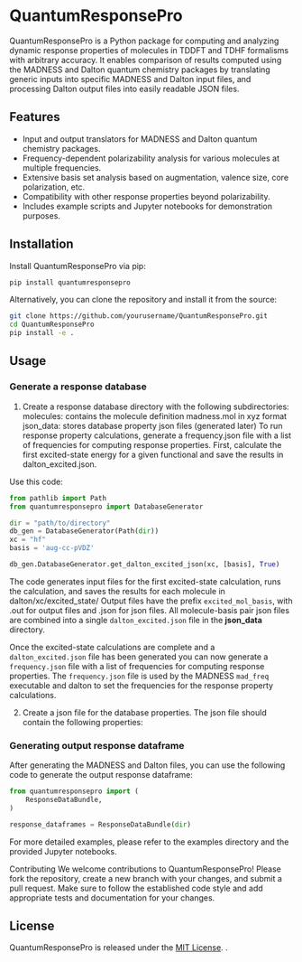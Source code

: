 # QuantumResponsePro

QuantumResponsePro is a Python package for computing and analyzing dynamic response properties of molecules in TDDFT and
TDHF formalisms with arbitrary accuracy. It enables comparison of results computed using the MADNESS and Dalton quantum
chemistry packages by translating generic inputs into specific MADNESS and Dalton input files, and processing Dalton
output files into easily readable JSON files.

## Features

- Input and output translators for MADNESS and Dalton quantum chemistry packages.
- Frequency-dependent polarizability analysis for various molecules at multiple frequencies.
- Extensive basis set analysis based on augmentation, valence size, core polarization, etc.
- Compatibility with other response properties beyond polarizability.
- Includes example scripts and Jupyter notebooks for demonstration purposes.

## Installation

Install QuantumResponsePro via pip:

```bash
pip install quantumresponsepro
```

Alternatively, you can clone the repository and install it from the source:

```bash
git clone https://github.com/yourusername/QuantumResponsePro.git
cd QuantumResponsePro
pip install -e .
```

## Usage

### Generate a response database


1. Create a response database directory with the following subdirectories:
molecules: contains the molecule definition madness.mol in xyz format
json_data: stores database property json files (generated later)
To run response property calculations, generate a frequency.json file with a list of frequencies for computing response properties. First, calculate the first excited-state energy for a given functional and save the results in dalton_excited.json.

Use this code:

```python
from pathlib import Path
from quantumresponsepro import DatabaseGenerator

dir = "path/to/directory"
db_gen = DatabaseGenerator(Path(dir))
xc = "hf"
basis = 'aug-cc-pVDZ'

db_gen.DatabaseGenerator.get_dalton_excited_json(xc, [basis], True)
```

The code generates input files for the first excited-state calculation, runs the calculation, and saves the results for each molecule in dalton/xc/excited_state/
Output files have the prefix `excited_mol_basis`, with .out for output files and .json for json files.
All molecule-basis pair json files are combined into a single `dalton_excited.json` file in the **json_data** directory.

Once the excited-state calculations are complete and a `dalton_excited.json` file has been generated you 
can now generate a `frequency.json` file with a list of frequencies for computing response properties.
The `frequency.json` file is used by the MADNESS `mad_freq` executable and dalton to set the frequencies for 
the response property calculations.


2. Create a json file for the database properties. The json file should contain the following properties:

### Generating output response dataframe

After generating the MADNESS and Dalton files, you can use the following code to generate the output response dataframe:

```python
from quantumresponsepro import (
    ResponseDataBundle,
)

response_dataframes = ResponseDataBundle(dir)

```

For more detailed examples, please refer to the examples directory and the provided Jupyter notebooks.

Contributing
We welcome contributions to QuantumResponsePro! Please fork the repository, create a new branch with your changes, and
submit a pull request. Make sure to follow the established code style and add appropriate tests and documentation for
your changes.

## License

QuantumResponsePro is released under the [MIT License](LICENSE.txt).
.



